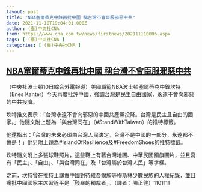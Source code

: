 ```yaml
---
layout: post
title: "NBA塞爾蒂克中鋒再批中國 稱台灣不會臣服邪惡中共"
date: 2021-11-10T19:04:01.000Z
author: (臺)中央社CNA
from: https://www.cna.com.tw/news/firstnews/202111110006.aspx
tags: [ (臺)中央社CNA ]
categories: [ (臺)中央社CNA ]
---
```

<!--1636571041000-->
[NBA塞爾蒂克中鋒再批中國 稱台灣不會臣服邪惡中共](https://www.cna.com.tw/news/firstnews/202111110006.aspx)
------

<div>
<div></div><div><p>（中央社波士頓10日綜合外電報導）美國職籃NBA波士頓塞爾蒂克中鋒坎特（Enes Kanter）今天再度批評中國，強調台灣是民主自由國家，永遠不會向邪惡的中共投降。</p><p>坎特推文表示：「台灣永遠不會向邪惡的中國共產黨投降。台灣是民主且自由的國家。」他隨文附上題為「與台灣同在」（#StandWithTaiwan）的推特標籤。</p><p>他還指出：「台灣的未來必須由台灣人民決定。台灣不是中國的一部分，永遠都不會是！」他另附上題為#IslandOfResilience及#FreedomShoes的推特標籤。</p><p>坎特隨文附上多張球鞋照片，這些鞋上有著台灣地圖、中華民國國旗圖片，並且寫有「民主」、「自由」、「與台灣同在」及「台灣屬於台灣人民」等字樣。</p><p>之前，坎特曾在推特上譴責中國對待維吾爾族等穆斯林少數民族的人權紀錄，並且痛批中國國家主席習近平是「殘暴的獨裁者」。（譯者：陳正健）1101111</p><div class='media'><div class='twitterMedia'><blockquote class='twitter-tweet' data-lang='zh-tw'><a href='https://twitter.com/eneskanter'></a></blockquote></div></div></div>
</div>
